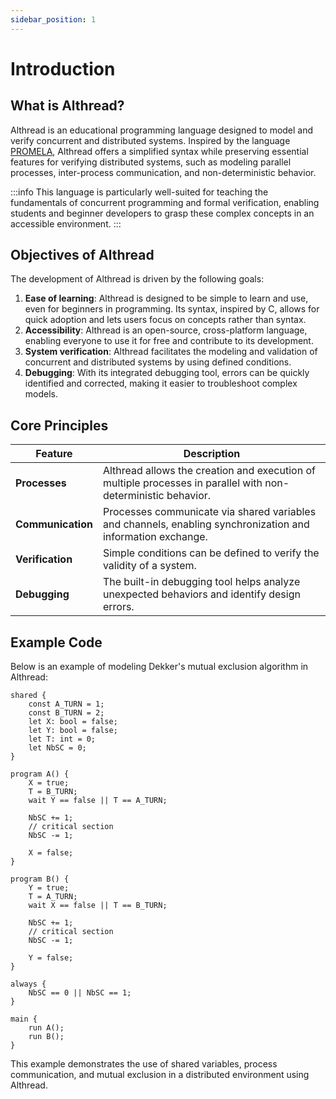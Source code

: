 ```yaml
---
sidebar_position: 1
---
```



# Introduction

## What is Althread?

Althread is an educational programming language designed to model and verify concurrent and distributed systems. Inspired by the language [PROMELA](https://en.wikipedia.org/wiki/PROMELA), Althread offers a simplified syntax while preserving essential features for verifying distributed systems, such as modeling parallel processes, inter-process communication, and non-deterministic behavior.

:::info
This language is particularly well-suited for teaching the fundamentals of concurrent programming and formal verification, enabling students and beginner developers to grasp these complex concepts in an accessible environment.
:::

## Objectives of Althread

The development of Althread is driven by the following goals:
1. **Ease of learning**: Althread is designed to be simple to learn and use, even for beginners in programming. Its syntax, inspired by C, allows for quick adoption and lets users focus on concepts rather than syntax.
2. **Accessibility**: Althread is an open-source, cross-platform language, enabling everyone to use it for free and contribute to its development.
3. **System verification**: Althread facilitates the modeling and validation of concurrent and distributed systems by using defined conditions.
4. **Debugging**: With its integrated debugging tool, errors can be quickly identified and corrected, making it easier to troubleshoot complex models.

## Core Principles

| Feature         | Description                                                                                                                           |
| --------------- | ------------------------------------------------------------------------------------------------------------------------------------- |
| **Processes**   | Althread allows the creation and execution of multiple processes in parallel with non-deterministic behavior.                         |
| **Communication** | Processes communicate via shared variables and channels, enabling synchronization and information exchange.                         |
| **Verification** | Simple conditions can be defined to verify the validity of a system.                                                                |
| **Debugging**   | The built-in debugging tool helps analyze unexpected behaviors and identify design errors.                                            |

## Example Code

Below is an example of modeling Dekker's mutual exclusion algorithm in Althread:

```althread
shared {
    const A_TURN = 1;
    const B_TURN = 2;
    let X: bool = false;
    let Y: bool = false;
    let T: int = 0;
    let NbSC = 0;
}

program A() {
    X = true;
    T = B_TURN;
    wait Y == false || T == A_TURN;

    NbSC += 1;
    // critical section
    NbSC -= 1;

    X = false;
}

program B() {
    Y = true;
    T = A_TURN;
    wait X == false || T == B_TURN;

    NbSC += 1;
    // critical section
    NbSC -= 1;

    Y = false;
}

always {
    NbSC == 0 || NbSC == 1;
}

main {
    run A();
    run B();
}
```

This example demonstrates the use of shared variables, process communication, and mutual exclusion in a distributed environment using Althread.
